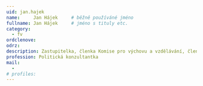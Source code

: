 ```yaml
---
uid: jan.hajek
name:     Jan Hájek  	# běžně používáné jméno
fullname: Jan Hájek  	# jméno s tituly etc.
category:
  - fv
ordclenove: 
odrz:
description: Zastupitelka, členka Komise pro výchovu a vzdělávání, členka místního sdružení # zobrazuje se v lide
profession: Politická konzultantka
mail:
  - 
# profiles:
---
```

